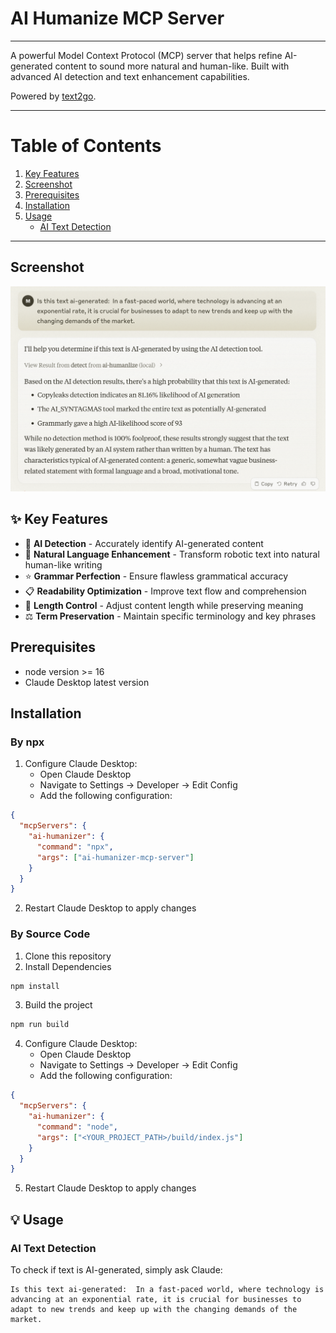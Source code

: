 # AI Humanize MCP Server
---
A powerful Model Context Protocol (MCP) server that helps refine AI-generated content to sound more natural and human-like. Built with advanced AI detection and text enhancement capabilities.

Powered by [text2go](https://text2go.ai).

---
# Table of Contents
1. [Key Features](#-key-features)
2. [Screenshot](#screenshot)
3. [Prerequisites](#prerequisites)
4. [Installation](#installation)
5. [Usage](#-usage)
   - [AI Text Detection](#ai-text-detection)

---
## Screenshot

![screenshot](./image/screenshot.png)

## ✨ Key Features

- 🤖 **AI Detection** - Accurately identify AI-generated content
- 👤 **Natural Language Enhancement** - Transform robotic text into natural human-like writing
- ⭐ **Grammar Perfection** - Ensure flawless grammatical accuracy
- 📋 **Readability Optimization** - Improve text flow and comprehension
- 📏 **Length Control** - Adjust content length while preserving meaning
- ⚖️ **Term Preservation** - Maintain specific terminology and key phrases


## Prerequisites
- node version >= 16
- Claude Desktop latest version

## Installation
### By npx
1. Configure Claude Desktop:
   - Open Claude Desktop
   - Navigate to Settings → Developer → Edit Config
   - Add the following configuration:
```json
{
  "mcpServers": {
    "ai-humanizer": {
      "command": "npx",
      "args": ["ai-humanizer-mcp-server"]
    }
  }
}
```
2. Restart Claude Desktop to apply changes

### By Source Code
1. Clone this repository
2. Install Dependencies
```bash
npm install
```
3. Build the project
```bash
npm run build
```
4. Configure Claude Desktop:
   - Open Claude Desktop
   - Navigate to Settings → Developer → Edit Config
   - Add the following configuration:
```json
{
  "mcpServers": {
    "ai-humanizer": {
      "command": "node",
      "args": ["<YOUR_PROJECT_PATH>/build/index.js"]
    }
  }
}
```
5. Restart Claude Desktop to apply changes


## 💡 Usage

### AI Text Detection

To check if text is AI-generated, simply ask Claude:

```text
Is this text ai-generated:  In a fast-paced world, where technology is advancing at an exponential rate, it is crucial for businesses to adapt to new trends and keep up with the changing demands of the market.
```